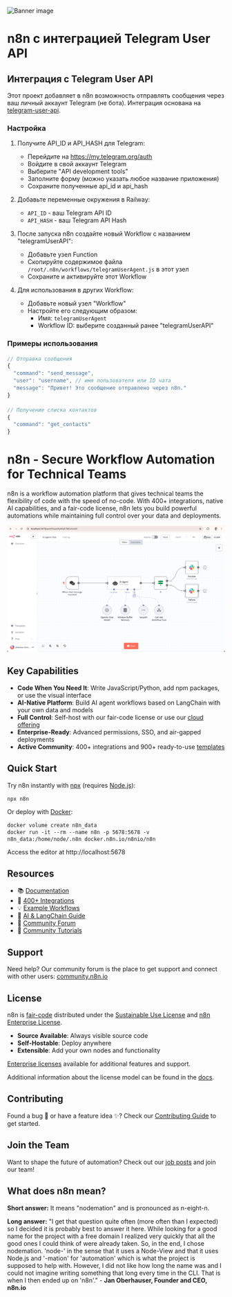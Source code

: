 ![Banner image](https://user-images.githubusercontent.com/10284570/173569848-c624317f-42b1-45a6-ab09-f0ea3c247648.png)

# n8n с интеграцией Telegram User API

## Интеграция с Telegram User API

Этот проект добавляет в n8n возможность отправлять сообщения через ваш личный аккаунт Telegram (не бота). Интеграция основана на [telegram-user-api](https://github.com/CreatmanCEO/telegram-user-api).

### Настройка

1. Получите API_ID и API_HASH для Telegram:
   - Перейдите на https://my.telegram.org/auth
   - Войдите в свой аккаунт Telegram
   - Выберите "API development tools"
   - Заполните форму (можно указать любое название приложения)
   - Сохраните полученные api_id и api_hash

2. Добавьте переменные окружения в Railway:
   - `API_ID` - ваш Telegram API ID
   - `API_HASH` - ваш Telegram API Hash

3. После запуска n8n создайте новый Workflow с названием "telegramUserAPI":
   - Добавьте узел Function
   - Скопируйте содержимое файла `/root/.n8n/workflows/telegramUserAgent.js` в этот узел
   - Сохраните и активируйте этот Workflow

4. Для использования в других Workflow:
   - Добавьте новый узел "Workflow"
   - Настройте его следующим образом:
     - Имя: `telegramUserAgent`
     - Workflow ID: выберите созданный ранее "telegramUserAPI"

### Примеры использования

```javascript
// Отправка сообщения
{
  "command": "send_message",
  "user": "username", // имя пользователя или ID чата
  "message": "Привет! Это сообщение отправлено через n8n."
}

// Получение списка контактов
{
  "command": "get_contacts"
}
```

# n8n - Secure Workflow Automation for Technical Teams

n8n is a workflow automation platform that gives technical teams the flexibility of code with the speed of no-code. With 400+ integrations, native AI capabilities, and a fair-code license, n8n lets you build powerful automations while maintaining full control over your data and deployments.

![n8n.io - Screenshot](https://raw.githubusercontent.com/n8n-io/n8n/master/assets/n8n-screenshot-readme.png)

## Key Capabilities

- **Code When You Need It**: Write JavaScript/Python, add npm packages, or use the visual interface
- **AI-Native Platform**: Build AI agent workflows based on LangChain with your own data and models
- **Full Control**: Self-host with our fair-code license or use our [cloud offering](https://app.n8n.cloud/login)
- **Enterprise-Ready**: Advanced permissions, SSO, and air-gapped deployments
- **Active Community**: 400+ integrations and 900+ ready-to-use [templates](https://n8n.io/workflows)

## Quick Start

Try n8n instantly with [npx](https://docs.n8n.io/hosting/installation/npm/) (requires [Node.js](https://nodejs.org/en/)):

```
npx n8n
```

Or deploy with [Docker](https://docs.n8n.io/hosting/installation/docker/):

```
docker volume create n8n_data
docker run -it --rm --name n8n -p 5678:5678 -v n8n_data:/home/node/.n8n docker.n8n.io/n8nio/n8n
```

Access the editor at http://localhost:5678

## Resources

- 📚 [Documentation](https://docs.n8n.io)
- 🔧 [400+ Integrations](https://n8n.io/integrations)
- 💡 [Example Workflows](https://n8n.io/workflows)
- 🤖 [AI & LangChain Guide](https://docs.n8n.io/langchain/)
- 👥 [Community Forum](https://community.n8n.io)
- 📖 [Community Tutorials](https://community.n8n.io/c/tutorials/28)

## Support

Need help? Our community forum is the place to get support and connect with other users:
[community.n8n.io](https://community.n8n.io)

## License

n8n is [fair-code](https://faircode.io) distributed under the [Sustainable Use License](https://github.com/n8n-io/n8n/blob/master/LICENSE.md) and [n8n Enterprise License](https://github.com/n8n-io/n8n/blob/master/LICENSE_EE.md).

- **Source Available**: Always visible source code
- **Self-Hostable**: Deploy anywhere
- **Extensible**: Add your own nodes and functionality

[Enterprise licenses](mailto:license@n8n.io) available for additional features and support.

Additional information about the license model can be found in the [docs](https://docs.n8n.io/reference/license/).

## Contributing

Found a bug 🐛 or have a feature idea ✨? Check our [Contributing Guide](https://github.com/n8n-io/n8n/blob/master/CONTRIBUTING.md) to get started.

## Join the Team

Want to shape the future of automation? Check out our [job posts](https://n8n.io/careers) and join our team!

## What does n8n mean?

**Short answer:** It means "nodemation" and is pronounced as n-eight-n.

**Long answer:** "I get that question quite often (more often than I expected) so I decided it is probably best to answer it here. While looking for a good name for the project with a free domain I realized very quickly that all the good ones I could think of were already taken. So, in the end, I chose nodemation. 'node-' in the sense that it uses a Node-View and that it uses Node.js and '-mation' for 'automation' which is what the project is supposed to help with. However, I did not like how long the name was and I could not imagine writing something that long every time in the CLI. That is when I then ended up on 'n8n'." - **Jan Oberhauser, Founder and CEO, n8n.io**

